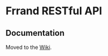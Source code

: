 # Frrand RESTful API
## Documentation
Moved to the [Wiki](https://github.com/kenmaca/frrand-api/wiki).

